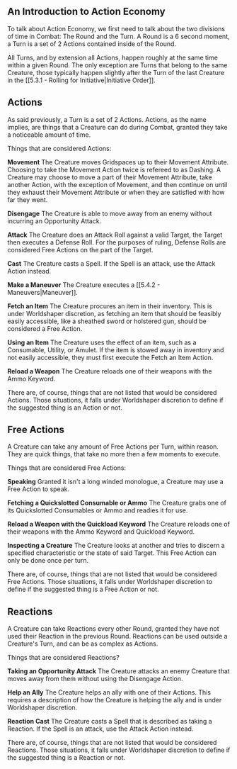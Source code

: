 ## An Introduction to Action Economy

To talk about Action Economy, we first need to talk about the two divisions of time in Combat: The Round and the Turn. A Round is a 6 second moment, a Turn is a set of 2 Actions contained inside of the Round.

All Turns, and by extension all Actions, happen roughly at the same time within a given Round. The only exception are Turns that belong to the same Creature, those typically happen slightly after the Turn of the last Creature in the [[5.3.1 - Rolling for Initiative|Initiative Order]].

## Actions
As said previously, a Turn is a set of 2 Actions. Actions, as the name implies, are things that a Creature can do during Combat, granted they take a noticeable amount of time.

Things that are considered Actions:

**Movement**
The Creature moves Gridspaces up to their Movement Attribute. Choosing to take the Movement Action twice is refereed to as Dashing.
A Creature may choose to move a part of their Movement Attribute, take another Action, with the exception of Movement, and then continue on until they exhaust their Movement Attribute or when they are satisfied with how far they went.

**Disengage**
The Creature is able to move away from an enemy without incurring an Opportunity Attack.

**Attack**
The Creature does an Attack Roll against a valid Target, the Target then executes a Defense Roll. For the purposes of ruling, Defense Rolls are considered Free Actions on the part of the Target.

**Cast**
The Creature casts a Spell. If the Spell is an attack, use the Attack Action instead.

**Make a Maneuver**
The Creature executes a [[5.4.2 - Maneuvers|Maneuver]].

**Fetch an Item**
The Creature procures an item in their inventory. This is under Worldshaper discretion, as fetching an item that should be feasibly easily accessible, like a sheathed sword or holstered gun, should be considered a Free Action.

**Using an Item**
The Creature uses the effect of an item, such as a Consumable, Utility, or Amulet. If the item is stowed away in inventory and not easily accessible, they must first execute the Fetch an Item Action.

**Reload a Weapon**
The Creature reloads one of their weapons with the Ammo Keyword.

There are, of course, things that are not listed that would be considered Actions. Those situations, it falls under Worldshaper discretion to define if the suggested thing is an Action or not.

## Free Actions
A Creature can take any amount of Free Actions per Turn, within reason. They are quick things, that take no more then a few moments to execute.

Things that are considered Free Actions:

**Speaking**
Granted it isn't a long winded monologue, a Creature may use a Free Action to speak.

**Fetching a Quickslotted Consumable or Ammo**
The Creature grabs one of its Quickslotted Consumables or Ammo and readies it for use.

**Reload a Weapon with the Quickload Keyword**
The Creature reloads one of their weapons with the Ammo Keyword and Quickload Keyword.

**Inspecting a Creature**
The Creature looks at another and tries to discern a specified characteristic or the state of said Target. This Free Action can only be done once per turn.

There are, of course, things that are not listed that would be considered Free Actions. Those situations, it falls under Worldshaper discretion to define if the suggested thing is a Free Action or not.

## Reactions
A Creature can take Reactions every other Round, granted they have not used their Reaction in the previous Round. Reactions can be used outside a Creature's Turn, and can be as complex as Actions.

Things that are considered Reactions?

**Taking an Opportunity Attack**
The Creature attacks an enemy Creature that moves away from them without using the Disengage Action.

**Help an Ally**
The Creature helps an ally with one of their Actions. This requires a description of how the Creature is helping the ally and is under Worldshaper discretion.

**Reaction Cast**
The Creature casts a Spell that is described as taking a Reaction. If the Spell is an attack, use the Attack Action instead.

There are, of course, things that are not listed that would be considered Reactions. Those situations, it falls under Worldshaper discretion to define if the suggested thing is a Reaction or not.